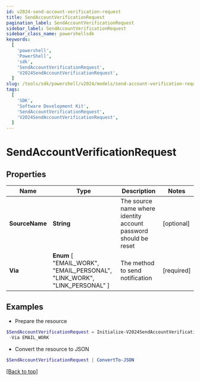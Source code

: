 ```yaml
---
id: v2024-send-account-verification-request
title: SendAccountVerificationRequest
pagination_label: SendAccountVerificationRequest
sidebar_label: SendAccountVerificationRequest
sidebar_class_name: powershellsdk
keywords:
  [
    'powershell',
    'PowerShell',
    'sdk',
    'SendAccountVerificationRequest',
    'V2024SendAccountVerificationRequest',
  ]
slug: /tools/sdk/powershell/v2024/models/send-account-verification-request
tags:
  [
    'SDK',
    'Software Development Kit',
    'SendAccountVerificationRequest',
    'V2024SendAccountVerificationRequest',
  ]
---
```


# SendAccountVerificationRequest

## Properties

| Name | Type | Description | Notes |
| --- | --- | --- | --- |
| **SourceName** | **String** | The source name where identity account password should be reset | [optional] |
| **Via** | **Enum** [ "EMAIL_WORK", "EMAIL_PERSONAL", "LINK_WORK", "LINK_PERSONAL" ] | The method to send notification | [required] |

## Examples

- Prepare the resource

```powershell
$SendAccountVerificationRequest = Initialize-V2024SendAccountVerificationRequest  -SourceName Active Directory Source `
 -Via EMAIL_WORK
```

- Convert the resource to JSON

```powershell
$SendAccountVerificationRequest | ConvertTo-JSON
```

[[Back to top]](#)
